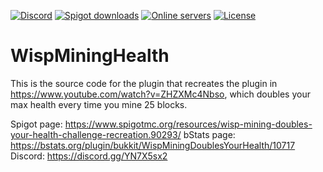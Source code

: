 [![Discord](https://img.shields.io/discord/821711747445555222?color=7289da&label=discord&logo=discord&logoColor=white)](https://discord.gg/YN7X5sx2)
[![Spigot downloads](https://img.shields.io/spiget/downloads/90282?color=yellow&label=Spigot%20downloads)](https://www.spigotmc.org/resources/wisp-mining-doubles-your-health-challenge-recreation.90293/)
[![Online servers](https://img.shields.io/bstats/servers/10717?color=brightgreen&label=Online%20servers)](https://bstats.org/plugin/bukkit/WispMiningDoublesYourHealth/10717)
[![License](https://img.shields.io/badge/License-GPL-orange)](https://github.com/WispRecreationProject/WispMiningHealth/blob/main/LICENSE)

# WispMiningHealth
This is the source code for the plugin that recreates the plugin in https://www.youtube.com/watch?v=ZHZXMc4Nbso, which doubles your max health every time you mine 25 blocks.

Spigot page: https://www.spigotmc.org/resources/wisp-mining-doubles-your-health-challenge-recreation.90293/
bStats page: https://bstats.org/plugin/bukkit/WispMiningDoublesYourHealth/10717
Discord: https://discord.gg/YN7X5sx2

